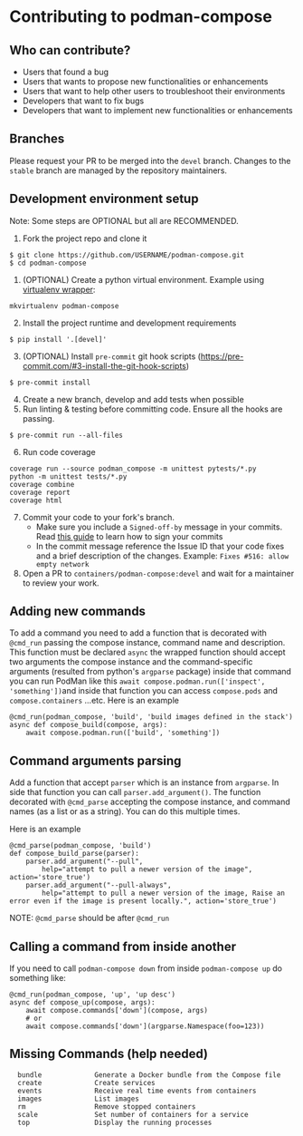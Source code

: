 # Contributing to podman-compose

## Who can contribute? 

- Users that found a bug
- Users that wants to propose new functionalities or enhancements
- Users that want to help other users to troubleshoot their environments
- Developers that want to fix bugs
- Developers that want to implement new functionalities or enhancements

## Branches

Please request your PR to be merged into the `devel` branch. 
Changes to the `stable` branch are managed by the repository maintainers.

## Development environment setup

Note: Some steps are OPTIONAL but all are RECOMMENDED.

1. Fork the project repo and clone it
```shell
$ git clone https://github.com/USERNAME/podman-compose.git
$ cd podman-compose
```
1. (OPTIONAL) Create a python virtual environment. Example using [virtualenv wrapper](https://virtualenvwrapper.readthedocs.io/en/latest/): 
```shell
mkvirtualenv podman-compose
```
2. Install the project runtime and development requirements   
```shell
$ pip install '.[devel]'
```
3. (OPTIONAL) Install `pre-commit` git hook scripts (https://pre-commit.com/#3-install-the-git-hook-scripts)
```shell
$ pre-commit install
```
4. Create a new branch, develop and add tests when possible
5. Run linting & testing before committing code. Ensure all the hooks are passing.
```shell
$ pre-commit run --all-files
```
6. Run code coverage
```shell
coverage run --source podman_compose -m unittest pytests/*.py
python -m unittest tests/*.py
coverage combine
coverage report
coverage html
```
7. Commit your code to your fork's branch. 
   - Make sure you include a `Signed-off-by` message in your commits. Read [this guide](https://github.com/containers/common/blob/main/CONTRIBUTING.md#sign-your-prs) to learn how to sign your commits
   - In the commit message reference the Issue ID that your code fixes and a brief description of the changes. Example: `Fixes #516: allow empty network`
7. Open a PR to `containers/podman-compose:devel` and wait for a maintainer to review your work.

## Adding new commands

To add a command you need to add a function that is decorated
with `@cmd_run` passing the compose instance, command name and
description. This function must be declared `async` the wrapped 
function should accept two arguments the compose instance and 
the command-specific arguments (resulted from python's `argparse` 
package) inside that command you can run PodMan like this 
`await compose.podman.run(['inspect', 'something'])`and inside 
that function you can access `compose.pods` and `compose.containers` 
...etc. Here is an example

```
@cmd_run(podman_compose, 'build', 'build images defined in the stack')
async def compose_build(compose, args):
    await compose.podman.run(['build', 'something'])
```

## Command arguments parsing

Add a function that accept `parser` which is an instance from `argparse`.
In side that function you can call `parser.add_argument()`.
The function decorated with `@cmd_parse` accepting the compose instance,
and command names (as a list or as a string).
You can do this multiple times. 

Here is an example

```
@cmd_parse(podman_compose, 'build')
def compose_build_parse(parser):
    parser.add_argument("--pull",
        help="attempt to pull a newer version of the image", action='store_true')
    parser.add_argument("--pull-always",
        help="attempt to pull a newer version of the image, Raise an error even if the image is present locally.", action='store_true')
```

NOTE: `@cmd_parse` should be after `@cmd_run`

## Calling a command from inside another

If you need to call `podman-compose down` from inside `podman-compose up`
do something like:

```
@cmd_run(podman_compose, 'up', 'up desc')
async def compose_up(compose, args):
    await compose.commands['down'](compose, args)
    # or
    await compose.commands['down'](argparse.Namespace(foo=123))
```


## Missing Commands (help needed)
```
  bundle             Generate a Docker bundle from the Compose file
  create             Create services
  events             Receive real time events from containers
  images             List images
  rm                 Remove stopped containers
  scale              Set number of containers for a service
  top                Display the running processes
```

